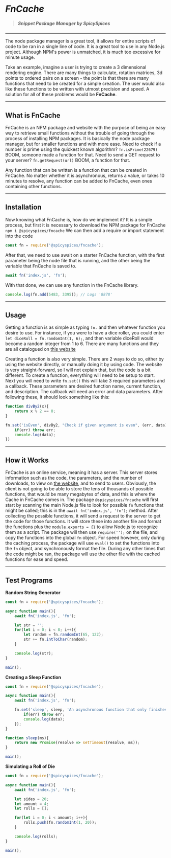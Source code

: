 # ***FnCache***
> ##### Snippet Package Manager by SpicySpices

***
The node package manager is a great tool, it allows for entire scripts of code to be ran in a single line of code. It is a great tool to use in any Node.js project. Although NPM's power is unmatched, it is much too excessive for minute usage.

Take an example, imagine a user is trying to create a 3 dimensional rendering engine. There are many things to calculate, rotation matrices, 3d points to ordered pairs on a screen - the point is that there are many functions that need to be created for a simple creation. The user would also like these functions to be written with utmost precision and speed. A solution for all of these problems would be **FnCache**.
***
## What is FnCache
FnCache is an NPM package and website with the purpose of being an easy way to retrieve small functions without the trouble of going through the process of installing NPM packages. It is basically the node package manager, but for smaller functions and with more ease. Need to check if a number is prime using the quickest known algorithm? `fn.isPrime(22679)` BOOM, someone made a function for that. Need to send a GET request to your server? `fn.getRequest(url)` BOOM, a function for that.

Any function that can be written is a function that can be created in FnCache. No matter whether it is asynchronous, returns a value, or takes 10 minutes to resolve, any function can be added to FnCache, even ones containing other functions.

***

## Installation
Now knowing what FnCache is, how do we implement it? It is a simple process, but first it is necessary to download the NPM package for FnCache
`npm i @spicyspices/fncache`
We can then add a require or import statement into the code
```js
const fn = require('@spicyspices/fncache');
```
After that, we need to use await on a starter FnCache function, with the first parameter being the node file that is running, and the other being the variable that FnCache is saved to.
```js
await fn('index.js', 'fn');
```
With that done, we can use any function in the FnCache library.
```js
console.log(fn.add(5483, 3395)); // Logs '8878'
```
***
## Usage
Getting a function is as simple as typing `fn.` and then whatever function you desire to use. For instance, if you were to have a dice roller, you could enter `let diceRoll = fn.randomInt(1, 6);`, and then variable diceRoll would become a random integer from 1 to 6. There are many functions and they are all catalogued on [this website](https://Code-Jam-10.spicedspices.repl.co)

Creating a function is also very simple. There are 2 ways to do so, either by using the website directly, or manually doing it by using code. The website is very straight-forward, so I will not explain that, but the code is a bit different. To create a function, everything will need to be setup to start. Next you will need to write `fn.set()` this will take 3 required parameters and a callback. These parameters are desired function name, current function, and description. The callback will need an error and data parameters. After following these, it should look something like this:
```js
function divBy2(x){
    return x % 2 == 0;
}

fn.set('isEven', divBy2, "Check if given argument is even", (err, data) => {
    if(err) throw err;
    console.log(data);
})
```
***
## How it Works
FnCache is an online service, meaning it has a server. This server stores information such as the code, the parameters, and the number of downloads, to view on [the website](https://Code-Jam-10.spicedspices.repl.co), and to send to users. Obviously, the client is not going to be able to store the tens of thousands of possible functions, that would be many megabytes of data, and this is where the Cache in FnCache comes in. The package `@spicyspices/fncache` will first start by scanning the main Node.js file to look for possible `fn` functions that might be called; this is in the `await fn('index.js', 'fn');` method. After collecting the possible functions, it will send a request to the server to get the code for those functions. It will store these into another file and format the functions plus the `module.exports = {}` to allow Node.js to recognize them as a script. The package will then use `require('');` on the file, and copy the functions into the global `fn` object. For speed however, only during the caching process, the package will use `eval()` to set the functions into the `fn` object, and synchronously format the file. During any other times that the code might be ran, the package will use the other file with the cached functions for ease and speed.
***
## Test Programs
**Random String Generator**
```js
const fn = require('@spicyspices/fncache');

async function main(){
    await fn('index.js', 'fn');

    let str = '';
    for(let i = 0; i < 8; i++){
        let random = fn.randomInt(65, 122);
        str += fn.intToChar(random);
    }

    console.log(str);
}

main();
```

**Creating a Sleep Function**
```js
const fn = require('@spicyspices/fncache');

async function main(){
    await fn('index.js', 'fn');

    fn.set('sleep', sleep, 'An asynchronous function that only finishes once a timespan (ms) has passed', (err, data) => {
        if(err) throw err;
        console.log(data);
    });
}

function sleep(ms){
    return new Promise(resolve => setTimeout(resolve, ms));
}

main();
```

**Simulating a Roll of Die**
```js
const fn = require('@spicyspices/fncache');

async function main(){
    await fn('index.js', 'fn');

    let sides = 20;
    let amount = 4;
    let rolls = [];

    for(let i = 0; i < amount; i++){
        rolls.push(fn.randomInt(1, 20));
    }

    console.log(rolls);
}

main();
```
